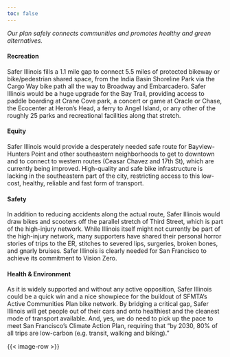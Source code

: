 ```yaml
---
toc: false
---
```

*Our plan safely connects communities and promotes healthy and green alternatives.*

#### Recreation

Safer Illinois fills a 1.1 mile gap to connect 5.5 miles of protected bikeway or bike/pedestrian shared space, from the India Basin Shoreline Park via the Cargo Way bike path all the way to Broadway and Embarcadero. Safer Illinois would be a huge upgrade for the Bay Trail, providing access to paddle boarding at Crane Cove park, a concert or game at Oracle or Chase, the Ecocenter at Heron’s Head, a ferry to Angel Island, or any other of the roughly 25 parks and recreational facilities along that stretch. 

#### Equity

Safer Illinois would provide a desperately needed safe route for Bayview-Hunters Point and other southeastern neighborhoods to get to downtown and to connect to western routes (Ceasar Chavez and 17th St), which are currently being improved. High-quality and safe bike infrastructure is lacking in the southeastern part of the city, restricting access to this low-cost, healthy, reliable and fast form of transport. 

#### Safety

In addition to reducing accidents along the actual route, Safer Illinois would draw bikes and scooters off the parallel stretch of Third Street, which is part of the high-injury network. While Illinois itself might not currently be part of the high-injury network, many supporters have shared their personal horror stories of trips to the ER, stitches to severed lips, surgeries, broken bones, and gnarly bruises. Safer Illinois is clearly needed for San Francisco to achieve its commitment to Vision Zero. 

#### Health & Environment

As it is widely supported and without any active opposition, Safer Illinois could be a quick win and a nice showpiece for the buildout of SFMTA’s Active Communities Plan bike network. By bridging a critical gap, Safer Illinois will get people out of their cars and onto healthiest and the cleanest mode of transport available. And, yes, we do need to pick up the pace to meet San Francisco’s Climate Action Plan, requiring that “by 2030, 80% of all trips are low-carbon (e.g. transit, walking and biking).”  

{{< image-row >}}
